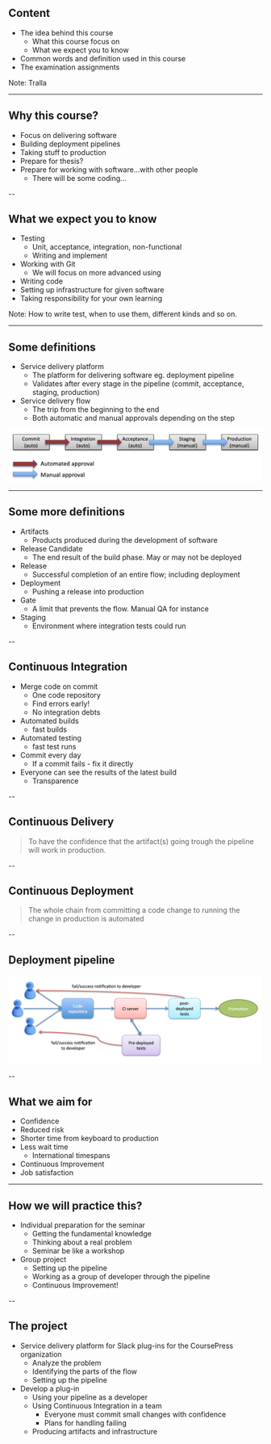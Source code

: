## Content

* The idea behind this course
  * What this course focus on 
  * What we expect you to know
* Common words and definition used in this course
* The examination assignments

Note: Tralla


---
## Why this course?

* Focus on delivering software
* Building deployment pipelines
* Taking stuff to production
* Prepare for thesis?
* Prepare for working with software...with other people
  * There will be some coding...


--
## What we expect you to know

* Testing
  * Unit, acceptance, integration, non-functional
  * Writing and implement
* Working with Git
  * We will focus on more advanced using
* Writing code
* Setting up infrastructure for given software
* Taking responsibility for your own learning

Note: How to write test, when to use them, different kinds and so on.


---
## Some definitions

* Service delivery platform
  * The platform for delivering software eg. deployment pipeline 
  * Validates after every stage in the pipeline (commit, acceptance, staging, production) 
* Service delivery flow 
  * The trip from the beginning to the end
  * Both automatic and manual approvals depending on the step

![pipeline](./images/pipe02.png)


---
## Some more definitions
* Artifacts 
  * Products produced during the development of software
* Release Candidate
  * The end result of the build phase. May or may not be deployed
* Release
  * Successful completion of an entire flow; including deployment
* Deployment
  * Pushing a release into production
* Gate
  * A limit that prevents the flow. Manual QA for instance
* Staging
  * Environment where integration tests could run




--
## Continuous Integration

* Merge code on commit
  * One code repository
  * Find errors early!
  * No integration debts
* Automated builds
  * fast builds
* Automated testing
  * fast test runs
* Commit every day
  * If a commit fails - fix it directly
* Everyone can see the results of the latest build
  * Transparence



--
## Continuous Delivery

> To have the confidence that the artifact(s) going trough the pipeline will work in production.


--
## Continuous Deployment

> The whole chain from committing a code change to running the change in production is automated


--
## Deployment pipeline

![pipeline](https://github.com/CS-LNU-Learning-Objects/web-application-architecture/raw/master/images/pipeline.png)



--
## What we aim for

* Confidence
* Reduced risk
* Shorter time from keyboard to production
* Less wait time
  * International timespans
* Continuous Improvement
* Job satisfaction



---
## How we will practice this?

* Individual preparation for the seminar
  * Getting the fundamental knowledge
  * Thinking about a real problem
  * Seminar be like a workshop
* Group project
  * Setting up the pipeline
  * Working as a group of developer through the pipeline
  * Continuous Improvement!



--
## The project

* Service delivery platform for Slack plug-ins for the CoursePress organization
  * Analyze the problem
  * Identifying the parts of the flow
  * Setting up the pipeline
* Develop a plug-in
  * Using your pipeline as a developer
  * Using Continuous Integration in a team
    * Everyone must commit small changes with confidence
    * Plans for handling failing
  * Producing artifacts and infrastructure

